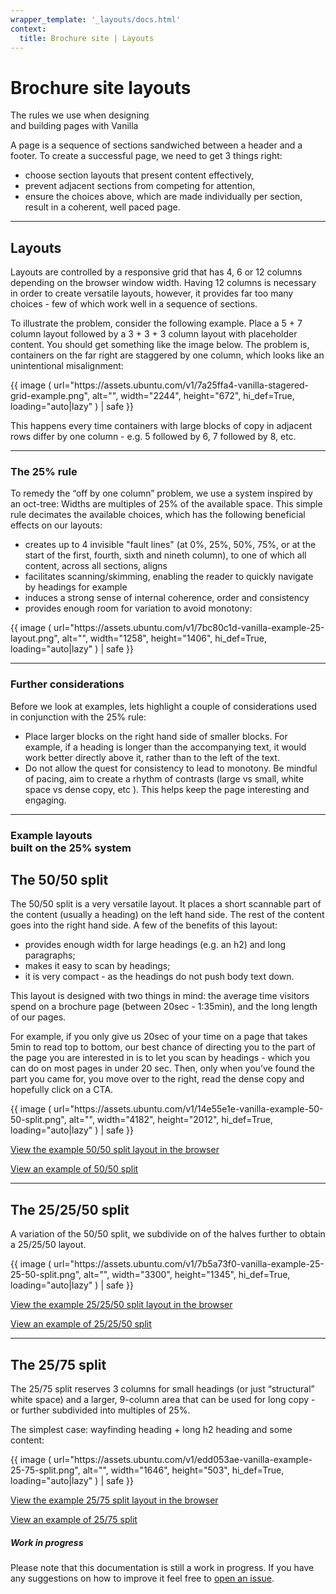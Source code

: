 ```yaml
---
wrapper_template: '_layouts/docs.html'
context:
  title: Brochure site | Layouts
---
```


<div class="p-strip">
  <div class="row">
    <div class="col-9 col-start-large-4">
      <h1 class="p-heading--2 u-no-margin--bottom">
        <strong>
          Brochure site layouts
        </strong>
      </h1>
      <p class="p-heading--2">
        The rules we use when designing<br class="u-hide--small"> and building pages with Vanilla
      </p>
      <div class="p-strip u-no-padding--bottom">
        <p class="u-no-margin--bottom">
          A page is a sequence of sections sandwiched between a header and a footer. To create a successful page, we need to get 3 things right:
        <p>
        <ul class="p-list--divided p-max-width">
          <li class="p-list__item has-bullet">choose section layouts that present content effectively,</li>
          <li class="p-list__item has-bullet">prevent adjacent sections from competing for attention,</li>
          <li class="p-list__item has-bullet">ensure the choices above, which are made individually per section, result in a coherent, well paced page.</li>
        </ul>
      </div>
    </div>
  </div>
</div>

<div class="p-strip u-no-padding--top">
  <hr class="is-fixed-width">
  <div class="row">
    <div class="col-9 col-start-large-4">
      <h2>
          Layouts
      </h2>
      <div class="p-strip u-no-padding--bottom">
        <p>
          Layouts are controlled by a responsive grid that has 4, 6 or 12 columns depending on the browser window width.
          Having 12 columns is necessary in order to create versatile layouts, however, it provides far too many choices - few of which work well in a sequence of sections.
        </p>
        <p>
          To illustrate the problem, consider the following example. Place a 5 + 7 column layout followed by a 3 + 3 + 3 column layout with placeholder content. You should get something like the image below. The problem is, containers on the far right are staggered by one column, which looks like an unintentional misalignment:
        </p>
          {{ image (
            url="https://assets.ubuntu.com/v1/7a25ffa4-vanilla-stagered-grid-example.png",
            alt="",
            width="2244",
            height="672",
            hi_def=True,
            loading="auto|lazy"
            ) | safe
          }}
          <p>This happens every time containers with large blocks of copy in adjacent rows differ by one column - e.g. 5 followed by 6, 7 followed by 8, etc.</p>
      </div>
    </div>
  </div>
</div>

<div class="p-strip u-no-padding--top">
  <hr class="is-fixed-width">
  <div class="row">
    <div class="col-3">
      <h3 class="p-muted-heading">The 25% rule</h3>
    </div>
    <div class="col-9">
      <p>To remedy the “off by one column” problem, we use a system inspired by an oct-tree: Widths are multiples of 25% of the available space. This simple rule decimates the available choices, which has the following beneficial effects on our layouts:</p>
      <ul class="p-list--divided p-max-width">
        <li class="p-list__item has-bullet">creates up to 4 invisible "fault lines" (at 0%, 25%, 50%, 75%, or at the start of the first, fourth, sixth and nineth column), to one of which all content, across all sections, aligns</li>
        <li class="p-list__item has-bullet">facilitates scanning/skimming, enabling the reader to quickly navigate by headings for example </li>
        <li class="p-list__item has-bullet">induces a strong sense of internal coherence, order and consistency</li>
        <li class="p-list__item has-bullet">provides enough room for variation to avoid monotony:</li>
      </ul>
      {{ image (
        url="https://assets.ubuntu.com/v1/7bc80c1d-vanilla-example-25-layout.png",
        alt="",
        width="1258",
        height="1406",
        hi_def=True,
        loading="auto|lazy"
        ) | safe
      }}
    </div>
  </div>
</div>

<hr class="is-fixed-width">

<div class="p-strip u-no-padding--top">
  <div class="row">
    <div class="col-3">
      <h3 class="p-muted-heading">Further considerations</h3>
    </div>
    <div class="col-9">
      <p>Before we look at examples, lets highlight a couple of considerations used in conjunction with the 25% rule:</p>
      <ul class="p-list--divided p-max-width">
        <li class="p-list__item has-bullet">Place larger blocks on the right hand side of smaller blocks.  For example, if a heading is longer than the accompanying text, it would work better directly above it, rather than to the left of the text.</li>
        <li class="p-list__item has-bullet">Do not allow the quest for consistency to lead to monotony. Be mindful of pacing, aim to create a rhythm of contrasts (large vs small, white space vs dense copy, etc ). This helps keep the page interesting and engaging.</li>
      </ul>
    </div>
  </div>
</div>

<hr class="is-fixed-width">

<div class="p-strip u-no-padding--top">
  <div class="row">
    <div class="col-3">
      <h3 class="p-muted-heading">Example layouts<br class="u-hide--small"> built on the 25% system</h3>
    </div>
    <div class="col-9">
      <h2>
          The 50/50 split
      </h2>
      <p>The 50/50 split is a very versatile layout. It places a short scannable part of the content (usually a heading) on the left hand side. The rest of the content goes into the right hand side. A few of the benefits of this layout:</p>
      <ul class="p-list--divided p-max-width">
        <li class="p-list__item has-bullet">provides enough width for large headings (e.g. an h2) and long paragraphs;</li>
        <li class="p-list__item has-bullet">makes it easy to scan by headings;</li>
<li class="p-list__item has-bullet">
it is very compact - as the headings do not push body text down.</li>
      </ul>
      <p>This layout is designed with two things in mind: the average time visitors spend on a brochure page (between 20sec - 1:35min), and the long length of our pages.</p>
      <p>For example, if you only give us 20sec of your time on a page that takes 5min to read top to bottom, our best chance of directing you to the part of the page you are interested in is to let you scan by headings - which you can do on most pages in under 20 sec. Then, only when you’ve found the part you came for, you move over to the right,  read the dense copy and hopefully click on a CTA.</p>
      {{ image (
        url="https://assets.ubuntu.com/v1/14e55e1e-vanilla-example-50-50-split.png",
        alt="",
        width="4182",
        height="2012",
        hi_def=True,
        loading="auto|lazy"
        ) | safe
      }}
      <p><a href="/docs/examples/layouts/brochure-site/50-50-split">View the example 50/50 split layout in the browser</a></p>
    </div>
  </div>
  <div class="embedded-example"><a href="/docs/examples/layouts/brochure-site/50-50-split-structure" class="js-example">View an example of 50/50 split</a></div>
</div>

<div class="p-strip u-no-padding--top">
  <div class="row">
    <div class="col-9 col-start-large-4">
      <hr>
      <h2>
          The 25/25/50 split
      </h2>
      <p>A variation of the 50/50 split, we subdivide on of the halves further to obtain a 25/25/50 layout.</p>
      {{ image (
        url="https://assets.ubuntu.com/v1/7b5a73f0-vanilla-example-25-25-50-split.png",
        alt="",
        width="3300",
        height="1345",
        hi_def=True,
        loading="auto|lazy"
        ) | safe
      }}
      <p><a href="/docs/examples/layouts/brochure-site/25-25-50-split">View the example 25/25/50 split layout in the browser</a></p>
    </div>
  </div>
  <div class="embedded-example"><a href="/docs/examples/layouts/brochure-site/25-25-50-split-structure" class="js-example">View an example of 25/25/50 split</a></div>
</div>

<div class="p-strip u-no-padding--top">
  <div class="row">
    <div class="col-9 col-start-large-4">
      <hr>
      <h2>
          The 25/75 split
      </h2>
      <p>The 25/75 split reserves 3 columns for small headings (or just “structural” white space) and a larger, 9-column area that can be used for long copy - or further subdivided into multiples of 25%.
      </p>
      <p>The simplest case: wayfinding heading + long h2 heading and some content:</p>
      {{ image (
        url="https://assets.ubuntu.com/v1/edd053ae-vanilla-example-25-75-split.png",
        alt="",
        width="1646",
        height="503",
        hi_def=True,
        loading="auto|lazy"
        ) | safe
      }}
      <p><a href="/docs/examples/layouts/brochure-site/25-75-split">View the example 25/75 split layout in the browser</a></p>
    </div>
  </div>
  <div class="embedded-example"><a href="/docs/examples/layouts/brochure-site/25-75-split-structure" class="js-example">View an example of 25/75 split</a></div>
</div>

<div class="p-notification--caution">
  <div class="p-notification__content">
    <h5 class="p-notification__title">Work in progress</h5>
    <p class="p-notification__message">Please note that this documentation is still a work in progress. If you have any suggestions on how to improve it feel free to <a href="https://github.com/canonical/vanilla-framework/issues/new">open an issue</a>.</p>
  </div>
</div>
